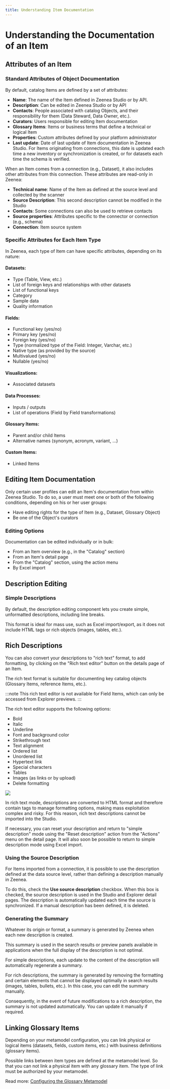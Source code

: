 ```yaml
---
title: Understanding Item Documentation
---
```


# Understanding the Documentation of an Item

## Attributes of an Item

### Standard Attributes of Object Documentation

By default, catalog Items are defined by a set of attributes:

* **Name**: The name of the Item defined in Zeenea Studio or by API.
* **Description**: Can be edited in Zeenea Studio or by API
* **Contacts**: People associated with catalog Objects, and their responsibility for them (Data Steward, Data Owner, etc.).
* **Curators**: Users responsible for editing Item documentation
* **Glossary Items**: Items or business terms that define a technical or logical Item
* **Properties**: Custom attributes defined by your platform administrator
* **Last update**: Date of last update of Item documentation in Zeenea Studio. For Items originating from connections, this date is updated each time a new inventory or synchronization is created, or for datasets each time the schema is verified.

When an Item comes from a connection (e.g., Dataset), it also includes other attributes from this connection. These attributes are read-only in Zeenea:

* **Technical name**: Name of the Item as defined at the source level and collected by the scanner
* **Source Description**: This second description cannot be modified in the Studio
* **Contacts**: Some connections can also be used to retrieve contacts
* **Source properties**: Attributes specific to the connector or connection (e.g., schema)
* **Connection**: Item source system

### Specific Attributes for Each Item Type

In Zeenea, each type of Item can have specific attributes, depending on its nature:

#### Datasets:

* Type (Table, View, etc.)
* List of foreign keys and relationships with other datasets
* List of functional keys
* Category
* Sample data
* Quality information

#### Fields:

* Functional key (yes/no)
* Primary key (yes/no)
* Foreign key (yes/no)
* Type (normalized type of the Field: Integer, Varchar, etc.)
* Native type (as provided by the source)
* Multivalued (yes/no)
* Nullable (yes/no)

#### Visualizations:

* Associated datasets

#### Data Processes:

* Inputs / outputs
* List of operations (Field by Field transformations)

#### Glossary Items:

* Parent and/or child Items
* Alternative names (synonym, acronym, variant, ...)

#### Custom Items:

* Linked Items

## Editing Item Documentation

Only certain user profiles can edit an Item's documentation from within Zeenea Studio. To do so, a user must meet one or both of the following conditions, depending on his or her user groups:

* Have editing rights for the type of Item (e.g., Dataset, Glossary Object)
* Be one of the Object's curators

### Editing Options

Documentation can be edited individually or in bulk:

* From an Item overview (e.g., in the "Catalog" section)
* From an Item's detail page
* From the "Catalog" section, using the action menu
* By Excel import

## Description Editing

### Simple Descriptions

By default, the description editing component lets you create simple, unformatted descriptions, including line breaks.

This format is ideal for mass use, such as Excel import/export, as it does not include HTML tags or rich objects (images, tables, etc.).

## Rich Descriptions

You can also convert your descriptions to "rich text" format, to add formatting, by clicking on the "Rich text editor" button on the details page of an Item.

The rich text format is suitable for documenting key catalog objects (Glossary Items, reference Items, etc.).

:::note
This rich text editor is not available for Field Items, which can only be accessed from Explorer previews.
:::

The rich text editor supports the following options:

* Bold
* Italic
* Underline
* Font and background color
* Strikethrough text
* Text alignment
* Ordered list
* Unordered list
* Hypertext link
* Special characters
* Tables
* Images (as links or by upload)
* Delete formatting

![](/img/zeenea-edit-description.png)

In rich text mode, descriptions are converted to HTML format and therefore contain tags to manage formatting options, making mass exploitation complex and risky. For this reason, rich text descriptions cannot be imported into the Studio.

If necessary, you can reset your description and return to "simple description" mode using the "Reset description" action from the "Actions" menu on the detail page. It will also soon be possible to return to simple description mode using Excel import.

### Using the Source Description

For Items imported from a connection, it is possible to use the description defined at the data source level, rather than defining a description manually in Zeenea.

To do this, check the **Use source description** checkbox. When this box is checked, the source description is used in the Studio and Explorer detail pages. The description is automatically updated each time the source is synchronized. If a manual description has been defined, it is deleted.

### Generating the Summary

Whatever its origin or format, a summary is generated by Zeenea when each new description is created.

This summary is used in the search results or preview panels available in applications when the full display of the description is not optimal.

For simple descriptions, each update to the content of the description will automatically regenerate a summary.

For rich descriptions, the summary is generated by removing the formatting and certain elements that cannot be displayed optimally in search results (images, tables, bullets, etc.). In this case, you can edit the summary manually.

Consequently, in the event of future modifications to a rich description, the summary is not updated automatically. You can update it manually if required.

## Linking Glossary Items

Depending on your metamodel configuration, you can link physical or logical items (datasets, fields, custom items, etc.) with business definitions (glossary items).

Possible links between item types are defined at the metamodel level. So that you can not link a physical item with any glossary item. The type of link must be authorized by your metamodel.

Read more: [Configuring the Glossary Metamodel](./zeenea-studio-configure-glossary-model.md)